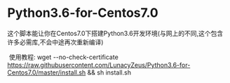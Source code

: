 # Python3.6-for-Centos7.0
这个脚本能让你在Centos7.0下搭建Python3.6开发环境(与网上的不同,这个包含许多必需库,不会中途再次重新编译)
  
  使用教程: wget --no-check-certificate https://raw.githubusercontent.com/LunacyZeus/Python3.6-for-Centos7.0/master/install.sh && sh install.sh
